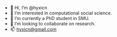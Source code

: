 - 👋 Hi, I’m @hyxicn
- 👀 I’m interested in computational social science.
- 🌱 I’m currently a PhD student in SMU.
- 💞️ I’m looking to collaborate on research.
- 📫 hyxicn@gmail.com

<!---
hyxicn/hyxicn is a ✨ special ✨ repository because its `README.md` (this file) appears on your GitHub profile.
You can click the Preview link to take a look at your changes.
--->
